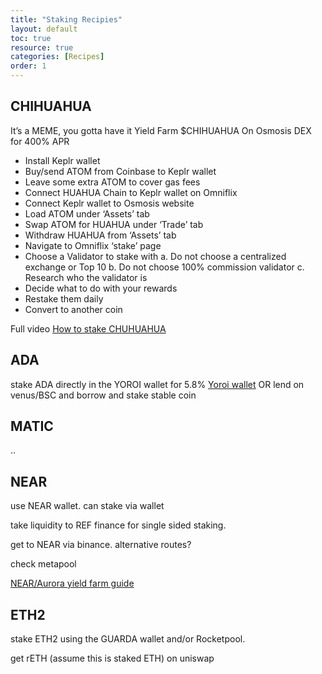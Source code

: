 ```yaml
---
title: "Staking Recipies"
layout: default
toc: true
resource: true 
categories: [Recipes] 
order: 1
---
```

## CHIHUAHUA
It’s a MEME, you gotta have it
Yield Farm $CHIHUAHUA On Osmosis DEX for 400% APR
*    Install Keplr wallet
*   Buy/send ATOM from Coinbase to Keplr wallet
*   Leave some extra ATOM to cover gas fees
*   Connect HUAHUA Chain to Keplr wallet on Omniflix
*   Connect Keplr wallet to Osmosis website
*   Load ATOM under ‘Assets’ tab
*   Swap ATOM for HUAHUA under ‘Trade’ tab
*   Withdraw HUAHUA from ‘Assets’ tab
*   Navigate to Omniflix ‘stake’ page
*   Choose a Validator to stake with
    a. Do not choose a centralized exchange or Top 10
    b. Do not choose 100% commission validator
    c. Research who the validator is
*   Decide what to do with your rewards
*   Restake them daily
*   Convert to another coin

Full video [How to stake CHUHUAHUA](https://www.youtube.com/watch?v=74gwbfx7ehI&ab_channel=investwithjo)


## ADA
stake  ADA directly in the YOROI wallet for 5.8% [Yoroi wallet](https://yoroi-wallet.com/#/)
OR
lend on venus/BSC and borrow and stake stable coin


## MATIC
..

## NEAR
use NEAR wallet. can stake via wallet

take liquidity to REF finance for single sided staking.

get to NEAR via  binance. alternative routes?

check metapool

[NEAR/Aurora yield farm guide](https://blog.defiyield.app/the-ultimate-yield-farming-guide-for-near-protocol-ce27046d8218)


## ETH2
stake ETH2 using the GUARDA wallet and/or Rocketpool.

get rETH (assume this is staked ETH) on uniswap
